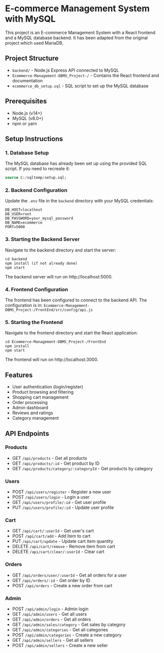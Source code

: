 # E-commerce Management System with MySQL

This project is an E-commerce Management System with a React frontend and a MySQL database backend. It has been adapted from the original project which used MariaDB.

## Project Structure

- `backend/` - Node.js Express API connected to MySQL
- `Ecommerce-Management-DBMS_Project-/` - Contains the React frontend and documentation
- `ecommerce_db_setup.sql` - SQL script to set up the MySQL database

## Prerequisites

- Node.js (v14+)
- MySQL (v8.0+)
- npm or yarn

## Setup Instructions

### 1. Database Setup

The MySQL database has already been set up using the provided SQL script. If you need to recreate it:

```sql
source C:/sqltemp/setup.sql;
```

### 2. Backend Configuration

Update the `.env` file in the `backend` directory with your MySQL credentials:

```
DB_HOST=localhost
DB_USER=root
DB_PASSWORD=your_mysql_password
DB_NAME=ecommerce
PORT=5000
```

### 3. Starting the Backend Server

Navigate to the backend directory and start the server:

```
cd backend
npm install (if not already done)
npm start
```

The backend server will run on http://localhost:5000.

### 4. Frontend Configuration

The frontend has been configured to connect to the backend API. The configuration is in:
`Ecommerce-Management-DBMS_Project-/FrontEnd/src/config/api.js`

### 5. Starting the Frontend

Navigate to the frontend directory and start the React application:

```
cd Ecommerce-Management-DBMS_Project-/FrontEnd
npm install
npm start
```

The frontend will run on http://localhost:3000.

## Features

- User authentication (login/register)
- Product browsing and filtering
- Shopping cart management
- Order processing
- Admin dashboard
- Reviews and ratings
- Category management

## API Endpoints

### Products
- GET `/api/products` - Get all products
- GET `/api/products/:id` - Get product by ID
- GET `/api/products/category/:categoryId` - Get products by category

### Users
- POST `/api/users/register` - Register a new user
- POST `/api/users/login` - Login a user
- GET `/api/users/profile/:id` - Get user profile
- PUT `/api/users/profile/:id` - Update user profile

### Cart
- GET `/api/cart/:userId` - Get user's cart
- POST `/api/cart/add` - Add item to cart
- PUT `/api/cart/update` - Update cart item quantity
- DELETE `/api/cart/remove` - Remove item from cart
- DELETE `/api/cart/clear/:userId` - Clear cart

### Orders
- GET `/api/orders/user/:userId` - Get all orders for a user
- GET `/api/orders/:id` - Get order by ID
- POST `/api/orders` - Create a new order from cart

### Admin
- POST `/api/admin/login` - Admin login
- GET `/api/admin/users` - Get all users
- GET `/api/admin/orders` - Get all orders
- GET `/api/admin/sales/category` - Get sales by category
- GET `/api/admin/categories` - Get all categories
- POST `/api/admin/categories` - Create a new category
- GET `/api/admin/sellers` - Get all sellers
- POST `/api/admin/sellers` - Create a new seller
